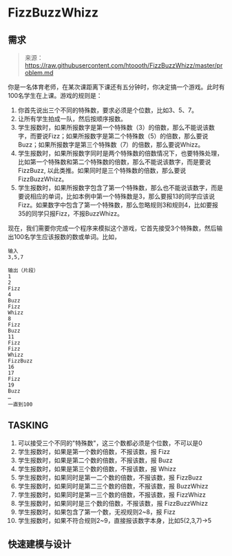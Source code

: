 # FizzBuzzWhizz

## 需求

> 来源：https://raw.githubusercontent.com/htoooth/FizzBuzzWhizz/master/problem.md

你是一名体育老师，在某次课距离下课还有五分钟时，你决定搞一个游戏。此时有100名学生在上课。游戏的规则是：

1. 你首先说出三个不同的特殊数，要求必须是个位数，比如3、5、7。
2. 让所有学生拍成一队，然后按顺序报数。
3. 学生报数时，如果所报数字是第一个特殊数（3）的倍数，那么不能说该数字，而要说Fizz；如果所报数字是第二个特殊数（5）的倍数，那么要说Buzz；如果所报数字是第三个特殊数（7）的倍数，那么要说Whizz。
4. 学生报数时，如果所报数字同时是两个特殊数的倍数情况下，也要特殊处理，比如第一个特殊数和第二个特殊数的倍数，那么不能说该数字，而是要说FizzBuzz, 以此类推。如果同时是三个特殊数的倍数，那么要说FizzBuzzWhizz。
5. 学生报数时，如果所报数字包含了第一个特殊数，那么也不能说该数字，而是要说相应的单词，比如本例中第一个特殊数是3，那么要报13的同学应该说Fizz。如果数字中包含了第一个特殊数，那么忽略规则3和规则4，比如要报35的同学只报Fizz，不报BuzzWhizz。

现在，我们需要你完成一个程序来模拟这个游戏，它首先接受3个特殊数，然后输出100名学生应该报数的数或单词。比如，
 
```
输入
3,5,7

输出（片段）
1
2
Fizz
4
Buzz
Fizz
Whizz
8
Fizz
Buzz
11
Fizz
Fizz
Whizz
FizzBuzz
16
17
Fizz
19
Buzz 
…
一直到100
```

## TASKING

1. 可以接受三个不同的"特殊数"，这三个数都必须是个位数，不可以是0
2. 学生报数时，如果是第一个数的倍数，不报该数，报 Fizz
3. 学生报数时，如果是第二个数的倍数，不报该数，报 Buzz
4. 学生报数时，如果是第三个数的倍数，不报该数，报 Whizz
5. 学生报数时，如果同时是第一二个数的倍数，不报该数，报 FizzBuzz
6. 学生报数时，如果同时是第二三个数的倍数，不报该数，报 BuzzWhizz
7. 学生报数时，如果同时是第一三个数的倍数，不报该数，报 FizzWhizz
8. 学生报数时，如果同时是三个数的倍数，不报该数，报 FizzBuzzWhizz
9. 学生报数时，如果包含了第一个数，无视规则2~8，报 Fizz
10. 学生报数时，如果不符合规则2~9，直接报该数字本身，比如5(2,3,7)->5

## 快速建模与设计